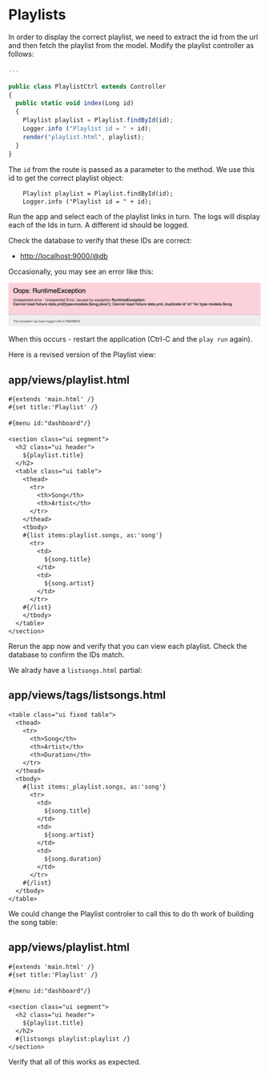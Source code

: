 # Playlists

In order to display the correct playlist, we need to extract the id from the url and then fetch the playlist from the model. Modify the playlist controller as follows:

~~~js
...

public class PlaylistCtrl extends Controller
{
  public static void index(Long id)
  {
    Playlist playlist = Playlist.findById(id);
    Logger.info ("Playlist id = " + id);
    render("playlist.html", playlist);
  }
}
~~~

The `id` from the route is passed as a parameter to the method. We use this id to get the correct playlist object:

~~~
    Playlist playlist = Playlist.findById(id);
    Logger.info ("Playlist id = " + id);
~~~

Run the app and select each of the playlist links in turn. The logs will display each of the Ids in turn. A different id should be logged.

Check the database to verify that these IDs are correct:

- <http://localhost:9000/@db>

Occasionally, you may see an error like this:

![](img/04.png)

When this occurs - restart the application (Ctrl-C and the `play run` again).

Here is a revised version of the Playlist view:

## app/views/playlist.html

~~~
#{extends 'main.html' /}
#{set title:'Playlist' /}

#{menu id:"dashboard"/}

<section class="ui segment">
  <h2 class="ui header">
    ${playlist.title}
  </h2>
  <table class="ui table">
    <thead>
      <tr>
        <th>Song</th>
        <th>Artist</th>
      </tr> 
    </thead>
    <tbody>
    #{list items:playlist.songs, as:'song'}
      <tr>
        <td>
          ${song.title}
        </td>
        <td>
          ${song.artist}
        </td>
      </tr>
    #{/list}
    </tbody>
  </table>
</section>
~~~

Rerun the app now and verify that you can view each playlist. Check the database to confirm the IDs match.

We alrady have a `listsongs.html` partial:

## app/views/tags/listsongs.html

~~~
<table class="ui fixed table">
  <thead>
    <tr>
      <th>Song</th>
      <th>Artist</th>
      <th>Duration</th>
    </tr>
  </thead>
  <tbody>
    #{list items:_playlist.songs, as:'song'}
      <tr>
        <td>
          ${song.title}
        </td>
        <td>
          ${song.artist}
        </td>
        <td>        
          ${song.duration}
        </td>        
      </tr>
    #{/list}
  </tbody>
</table>
~~~

We could change the Playlist controler to call this to do th work of building the song table:


## app/views/playlist.html

~~~
#{extends 'main.html' /}
#{set title:'Playlist' /}

#{menu id:"dashboard"/}

<section class="ui segment">
  <h2 class="ui header">
    ${playlist.title}
  </h2>
  #{listsongs playlist:playlist /}
</section>
~~~

Verify that all of this works as expected.


